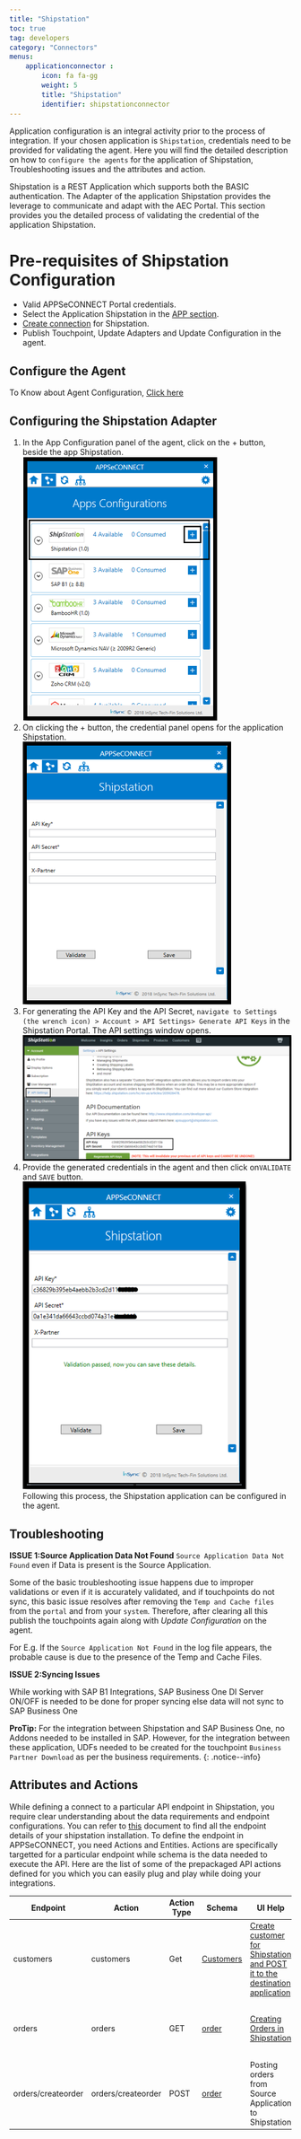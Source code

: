 ```yaml
---
title: "Shipstation"
toc: true
tag: developers
category: "Connectors"
menus: 
    applicationconnector : 
        icon: fa fa-gg
        weight: 5 
        title: "Shipstation"
        identifier: shipstationconnector
---
```


Application configuration is an integral activity prior to the process of integration. If your chosen application is `Shipstation`, 
credentials need to be provided for validating the agent. Here you will find the detailed description on how to `configure the agents`
for the application of Shipstation, Troubleshooting issues and the attributes and action.

Shipstation is a REST Application which supports both the BASIC authentication. The Adapter of the application Shipstation provides 
the leverage to communicate and adapt with the AEC Portal. This section provides you the detailed process of validating the 
credential of the application Shipstation.


# Pre-requisites of Shipstation Configuration 

* Valid APPSeCONNECT Portal credentials.
* Select the Application Shipstation in the [APP section](/configuring%20appseconnect/configurations/#process-of-choosing-app).
* [Create connection](/getting%20started/configurations-for-integration/#configuring-connector-while-creating-connection) for Shipstation.
* Publish Touchpoint, Update Adapters and Update Configuration in the agent.


## Configure the Agent

To Know about Agent Configuration, [Click here](/deployment/Deployment-Configuration/)

## Configuring the Shipstation Adapter

1. In the App Configuration panel of the agent, click on the + button, beside the app Shipstation.      
![shipstation1](/staticfiles/connectors/media/application-connector/shipstation1.png)    
2. On clicking the + button, the credential panel opens for the application Shipstation.       
![shipstation2](/staticfiles/connectors/media/application-connector/shipstation2.png)    
3. For generating the API Key and the API Secret, `navigate to Settings (the wrench icon) > Account > API Settings> Generate API Keys` in the Shipstation Portal. 
   The API settings window opens.        
![shipstation3](/staticfiles/connectors/media/application-connector/shipstation3.png)    
4. Provide the generated credentials in the agent and then click on`VALIDATE` and `SAVE` button.      
![shipstation4](/staticfiles/connectors/media/application-connector/shipstation4.png)     
Following this process, the Shipstation application can be configured in the agent.  
 
## Troubleshooting

**ISSUE 1:Source Application Data Not Found**
`Source Application Data Not Found` even if Data is present is the Source Application.

Some of the basic troubleshooting issue happens due to improper validations or even if it is accurately validated, and if touchpoints do not sync, 
this basic issue resolves after removing the `Temp and Cache files` from the `portal` and from your `system`. Therefore, after clearing all this publish the 
touchpoints again along with *Update Configuration* on the agent.

For E.g. If the `Source Application Not Found` in the log file appears, the probable cause is due to the presence of the Temp and Cache Files.

**ISSUE 2:Syncing Issues** 

While working with SAP B1 Integrations, SAP Business One DI Server ON/OFF is needed to be done for proper syncing else data 
will not sync to SAP Business One

**ProTip:** For the integration between Shipstation and SAP Business One, no Addons needed to be installed in SAP. 
However, for the integration between these application, UDFs needed to be created for the touchpoint `Business Partner Download`
as per the business requirements.
{: .notice--info}


## Attributes and Actions

While defining a connect to a particular API endpoint in Shipstation, you require clear understanding about the data requirements and endpoint configurations. 
You can refer to [this](https://help.shipstation.com/hc/en-us/articles/360026140851) document to find all the endpoint details of your shipstation installation. 
To define the endpoint in APPSeCONNECT, you need Actions and Entities. Actions are specifically targetted for a particular endpoint while schema is the 
data needed to execute the API. Here are the list of some of the prepackaged API actions defined for you which you can easily plug and play while doing your 
integrations. 

|Endpoint|Action|Action Type|Schema|UI Help|API Help|
|---|---|---|---|------|-----|
|customers|customers|Get|[Customers](https://portal.appseconnect.com/AppEntityAction?AppVersionId=3b9d58ed-0e56-4345-b5a8-19d777129fde&entityId=1b394e4d-7b0d-413f-848a-91134cbcd9eb&entityActionId=27b61581-2247-4f14-81f3-0c371a9e2a19&orgId=d21688a4-8967-48de-ae82-31dda565ec51&IsFromPopup=False)|[Create customer for Shipstation and POST it to the destination application](https://help.shipstation.com/hc/en-us/articles/360028316811-V3-Add-Customer-Records)|[API for fetching Customers](https://www.shipstation.com/developer-api/#/reference/customers/customer/get-customer)|
|orders|orders|GET|[order](https://portal.appseconnect.com/AppEntityAction?AppVersionId=3b9d58ed-0e56-4345-b5a8-19d777129fde&entityId=fb055b9b-b9c6-441f-be5c-aea5ad1f6c14&entityActionId=8ca18d48-8fe6-4d7b-a7d7-44e40c9f74b7&orgId=d21688a4-8967-48de-ae82-31dda565ec51&IsFromPopup=False)|[Creating Orders in Shipstation](https://help.shipstation.com/hc/en-us/articles/360026484231#UUID-43abc83f-f0ee-29b4-41be-e371d8196d4e)|[API Path for fetching Orders from Shipstation](https://www.shipstation.com/developer-api/#/reference/orders/getdelete-order/get-order)|
|orders/createorder|orders/createorder|POST|[order](https://portal.appseconnect.com/AppEntityAction?AppVersionId=3b9d58ed-0e56-4345-b5a8-19d777129fde&entityId=fb055b9b-b9c6-441f-be5c-aea5ad1f6c14&entityActionId=a62f2ccd-cb98-4790-8c01-46439c3395ec&orgId=d21688a4-8967-48de-ae82-31dda565ec51&IsFromPopup=False)|Posting orders from Source Application to Shipstation|[API for Posting Orders to Shipstation](https://www.shipstation.com/developer-api/#/reference/orders/createupdate-order)|


